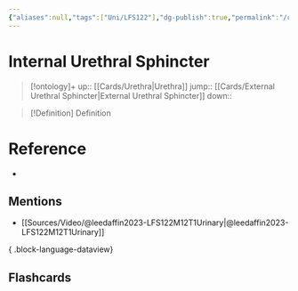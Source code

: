 ```yaml
---
{"aliases":null,"tags":["Uni/LFS122"],"dg-publish":true,"permalink":"/cards/internal-urethral-sphincter/","dgPassFrontmatter":true}
---
```


# Internal Urethral Sphincter

> [!ontology]+
> up:: [[Cards/Urethra\|Urethra]]
> jump:: [[Cards/External Urethral Sphincter\|External Urethral Sphincter]]
> down:: 

> [!Definition] Definition
> 

# Reference
- 

## Mentions
- [[Sources/Video/@leedaffin2023-LFS122M12T1Urinary\|@leedaffin2023-LFS122M12T1Urinary]]

{ .block-language-dataview}

## Flashcards
